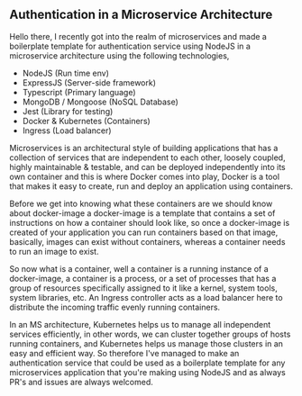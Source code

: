 ## Authentication in a Microservice Architecture

Hello there, I recently got into the realm of microservices and made a boilerplate template for authentication service using NodeJS in a microservice architecture using the following technologies,

- NodeJS (Run time env)
- ExpressJS (Server-side framework)
- Typescript (Primary language)
- MongoDB / Mongoose (NoSQL Database)
- Jest (Library for testing)
- Docker & Kubernetes (Containers)
- Ingress (Load balancer)

Microservices is an architectural style of building applications that has a collection of services that are independent to each other, loosely coupled, highly maintainable & testable, and can be deployed independently into its own container and this is where Docker comes into play, Docker is a tool that makes it easy to create, run and deploy an application using containers.

Before we get into knowing what these containers are we should know about docker-image a docker-image is a template that contains a set of instructions on how a container should look like, so once a docker-image is created of your application you can run containers based on that image, basically, images can exist without containers, whereas a container needs to run an image to exist.

So now what is a container, well a container is a running instance of a docker-image, a container is a process, or a set of processes that has a group of resources specifically assigned to it like a kernel, system tools, system libraries, etc. An Ingress controller acts as a load balancer here to distribute the incoming traffic evenly running containers.

In an MS architecture, Kubernetes helps us to manage all independent services efficiently, in other words, we can cluster together groups of hosts running containers, and Kubernetes helps us manage those clusters in an easy and efficient way. So therefore I've managed to make an authentication service that could be used as a boilerplate template for any microservices application that you're making using NodeJS and as always PR's and issues are always welcomed.
